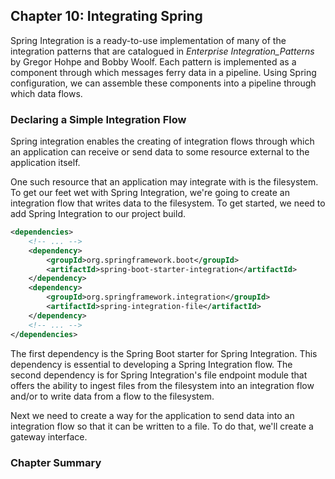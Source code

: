 ## Chapter 10: Integrating Spring
Spring Integration is a ready-to-use implementation of many of the integration
patterns that are catalogued in _Enterprise Integration_Patterns_ by Gregor 
Hohpe and Bobby Woolf. Each pattern is implemented as a component through 
which messages ferry data in a pipeline. Using Spring configuration, we can 
assemble these components into a pipeline through which data flows. 

### Declaring a Simple Integration Flow
Spring integration enables the creating of integration flows through which 
an application can receive or send data to some resource external to the 
application itself. 

One such resource that an application may integrate with is the filesystem.
To get our feet wet with Spring Integration, we're going to create an 
integration flow that writes data to the filesystem. To get started, we need
to add Spring Integration to our project build. 
```xml
<dependencies>
    <!-- ... -->
    <dependency>
        <groupId>org.springframework.boot</groupId>
        <artifactId>spring-boot-starter-integration</artifactId>
    </dependency>
    <dependency>
        <groupId>org.springframework.integration</groupId>
        <artifactId>spring-integration-file</artifactId>
    </dependency>
    <!-- ... -->
</dependencies>
```
The first dependency is the Spring Boot starter for Spring Integration. This 
dependency is essential to developing a Spring Integration flow. The second
dependency is for Spring Integration's file endpoint module that offers the 
ability to ingest files from the filesystem into an integration flow and/or
to write data from a flow to the filesystem. 

Next we need to create a way for the application to send data into an 
integration flow so that it can be written to a file. To do that, we'll create 
a gateway interface. 


### Chapter Summary

